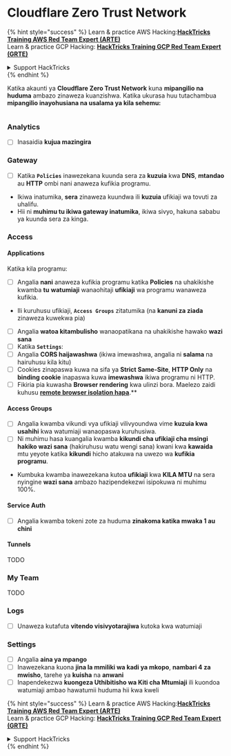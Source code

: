 # Cloudflare Zero Trust Network

{% hint style="success" %}
Learn & practice AWS Hacking:<img src="../../.gitbook/assets/image (1).png" alt="" data-size="line">[**HackTricks Training AWS Red Team Expert (ARTE)**](https://training.hacktricks.xyz/courses/arte)<img src="../../.gitbook/assets/image (1).png" alt="" data-size="line">\
Learn & practice GCP Hacking: <img src="../../.gitbook/assets/image (2).png" alt="" data-size="line">[**HackTricks Training GCP Red Team Expert (GRTE)**<img src="../../.gitbook/assets/image (2).png" alt="" data-size="line">](https://training.hacktricks.xyz/courses/grte)

<details>

<summary>Support HackTricks</summary>

* Check the [**subscription plans**](https://github.com/sponsors/carlospolop)!
* **Join the** 💬 [**Discord group**](https://discord.gg/hRep4RUj7f) or the [**telegram group**](https://t.me/peass) or **follow** us on **Twitter** 🐦 [**@hacktricks\_live**](https://twitter.com/hacktricks\_live)**.**
* **Share hacking tricks by submitting PRs to the** [**HackTricks**](https://github.com/carlospolop/hacktricks) and [**HackTricks Cloud**](https://github.com/carlospolop/hacktricks-cloud) github repos.

</details>
{% endhint %}

Katika akaunti ya **Cloudflare Zero Trust Network** kuna **mipangilio na huduma** ambazo zinaweza kuanzishwa. Katika ukurasa huu tutachambua **mipangilio inayohusiana na usalama ya kila sehemu:**

<figure><img src="../../.gitbook/assets/image (206).png" alt=""><figcaption></figcaption></figure>

### Analytics

* [ ] Inasaidia **kujua mazingira**

### **Gateway**

* [ ] Katika **`Policies`** inawezekana kuunda sera za **kuzuia** kwa **DNS**, **mtandao** au **HTTP** ombi nani anaweza kufikia programu.
* Ikiwa inatumika, **sera** zinaweza kuundwa ili **kuzuia** ufikiaji wa tovuti za uhalifu.
* Hii ni **muhimu tu ikiwa gateway inatumika**, ikiwa sivyo, hakuna sababu ya kuunda sera za kinga.

### Access

#### Applications

Katika kila programu:

* [ ] Angalia **nani** anaweza kufikia programu katika **Policies** na uhakikishe kwamba **tu** **watumiaji** wanaohitaji **ufikiaji** wa programu wanaweza kufikia.
* Ili kuruhusu ufikiaji, **`Access Groups`** zitatumika (na **kanuni za ziada** zinaweza kuwekwa pia)
* [ ] Angalia **watoa kitambulisho** wanaopatikana na uhakikishe hawako **wazi sana**
* [ ] Katika **`Settings`**:
* [ ] Angalia **CORS haijawashwa** (ikiwa imewashwa, angalia ni **salama** na hairuhusu kila kitu)
* [ ] Cookies zinapaswa kuwa na sifa ya **Strict Same-Site**, **HTTP Only** na **binding cookie** inapaswa kuwa **imewashwa** ikiwa programu ni HTTP.
* [ ] Fikiria pia kuwasha **Browser rendering** kwa ulinzi bora. Maelezo zaidi kuhusu **[remote browser isolation hapa](https://blog.cloudflare.com/cloudflare-and-remote-browser-isolation/)**.**

#### **Access Groups**

* [ ] Angalia kwamba vikundi vya ufikiaji vilivyoundwa vime **kuzuia kwa usahihi** kwa watumiaji wanaopaswa kuruhusiwa.
* [ ] Ni muhimu hasa kuangalia kwamba **kikundi cha ufikiaji cha msingi hakiko wazi sana** (hakiruhusu watu wengi sana) kwani kwa **kawaida** mtu yeyote katika **kikundi** hicho atakuwa na uwezo wa **kufikia programu**.
* Kumbuka kwamba inawezekana kutoa **ufikiaji** kwa **KILA MTU** na sera nyingine **wazi sana** ambazo hazipendekezwi isipokuwa ni muhimu 100%.

#### Service Auth

* [ ] Angalia kwamba tokeni zote za huduma **zinakoma katika mwaka 1 au chini**

#### Tunnels

TODO

### My Team

TODO

### Logs

* [ ] Unaweza kutafuta **vitendo visivyotarajiwa** kutoka kwa watumiaji

### Settings

* [ ] Angalia **aina ya mpango**
* [ ] Inawezekana kuona **jina la mmiliki wa kadi ya mkopo**, **nambari 4 za mwisho**, tarehe ya **kuisha** na **anwani**
* [ ] Inapendekezwa **kuongeza Uthibitisho wa Kiti cha Mtumiaji** ili kuondoa watumiaji ambao hawatumii huduma hii kwa kweli

{% hint style="success" %}
Learn & practice AWS Hacking:<img src="../../.gitbook/assets/image (1).png" alt="" data-size="line">[**HackTricks Training AWS Red Team Expert (ARTE)**](https://training.hacktricks.xyz/courses/arte)<img src="../../.gitbook/assets/image (1).png" alt="" data-size="line">\
Learn & practice GCP Hacking: <img src="../../.gitbook/assets/image (2).png" alt="" data-size="line">[**HackTricks Training GCP Red Team Expert (GRTE)**<img src="../../.gitbook/assets/image (2).png" alt="" data-size="line">](https://training.hacktricks.xyz/courses/grte)

<details>

<summary>Support HackTricks</summary>

* Check the [**subscription plans**](https://github.com/sponsors/carlospolop)!
* **Join the** 💬 [**Discord group**](https://discord.gg/hRep4RUj7f) or the [**telegram group**](https://t.me/peass) or **follow** us on **Twitter** 🐦 [**@hacktricks\_live**](https://twitter.com/hacktricks\_live)**.**
* **Share hacking tricks by submitting PRs to the** [**HackTricks**](https://github.com/carlospolop/hacktricks) and [**HackTricks Cloud**](https://github.com/carlospolop/hacktricks-cloud) github repos.

</details>
{% endhint %}
